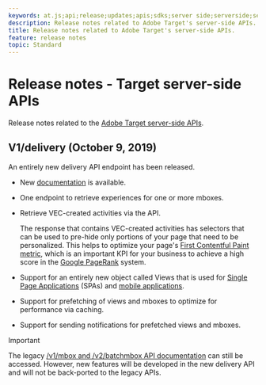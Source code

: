 ```yaml
---
keywords: at.js;api;release;updates;apis;sdks;server side;serverside;server-side;api;delivery api
description: Release notes related to Adobe Target's server-side APIs.
title: Release notes related to Adobe Target's server-side APIs.
feature: release notes
topic: Standard
---
```


# Release notes - Target server-side APIs

Release notes related to the [Adobe Target server-side APIs](https://developers.adobetarget.com/api/delivery-api/).

## V1/delivery (October 9, 2019)

An entirely new delivery API endpoint has been released.

* New [documentation](https://developers.adobetarget.com/api/delivery-api/) is available.
* One endpoint to retrieve experiences for one or more mboxes.
* Retrieve VEC-created activities via the API.
  
  The response that contains VEC-created activities has selectors that can be used to pre-hide only portions of your page that need to be personalized. This helps to optimize your page's [First Contentful Paint metric](https://developers.google.com/web/fundamentals/performance/user-centric-performance-metrics.html), which is an important KPI for your business to achieve a high score in the [Google PageRank](https://en.wikipedia.org/wiki/PageRank) system.

* Support for an entirely new object called Views that is used for [Single Page Applications](/help/c-implementing-target/c-implementing-target-for-client-side-web/how-to-deployatjs/target-atjs-single-page-application.md) (SPAs) and [mobile applications](/help/c-target-mobile-app/target-mobile-app.md).
* Support for prefetching of views and mboxes to optimize for performance via caching.
* Support for sending notifications for prefetched views and mboxes.

>[!IMPORTANT]
>
>The legacy [/v1/mbox and /v2/batchmbox API documentation](https://developers.adobetarget.com/api/legacy-api/index.html) can still be accessed. However, new features will be developed in the new delivery API and will not be back-ported to the legacy APIs.
